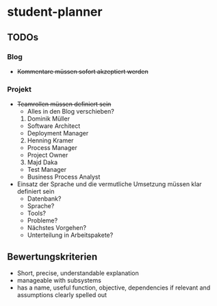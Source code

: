# student-planner

## TODOs

### Blog
- ~~Kommentare müssen sofort akzeptiert werden~~


### Projekt
- ~~Teamrollen müssen definiert sein~~
  * Alles in den Blog verschieben?
   1. Dominik Müller
     * Software Architect
     * Deployment Manager
   2. Henning Kramer
     * Process Manager
     * Project Owner
   3. Majd Daka
     * Test Manager
     * Business Process Analyst
- Einsatz der Sprache und die vermutliche Umsetzung müssen klar definiert sein
  * Datenbank?
  * Sprache?
  * Tools?
  * Probleme?
  * Nächstes Vorgehen?
  * Unterteilung in Arbeitspakete?

## Bewertungskriterien
- Short, precise, understandable explanation
- manageable with subsystems
- has a name, useful function, objective, dependencies if relevant and assumptions clearly spelled out
